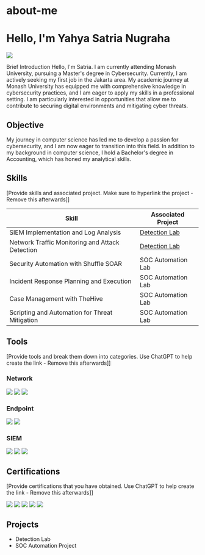 # about-me
# Hello, I'm Yahya Satria Nugraha
<a href="https://linkedin.com/in/yahyasatrianugraha"><img src="https://img.shields.io/badge/-LinkedIn-0072b1?&style=for-the-badge&logo=linkedin&logoColor=white" /></a>

Brief Introduction
Hello, I'm Satria. I am currently attending Monash University, pursuing a Master's degree in Cybersecurity. Currently, I am actively seeking my first job in the Jakarta area. My academic journey at Monash University has equipped me with comprehensive knowledge in cybersecurity practices, and I am eager to apply my skills in a professional setting. I am particularly interested in opportunities that allow me to contribute to securing digital environments and mitigating cyber threats.


## Objective

My journey in computer science has led me to develop a passion for cybersecurity, and I am now eager to transition into this field. In addition to my background in computer science, I hold a Bachelor's degree in Accounting, which has honed my analytical skills. 

## Skills

[Provide skills and associated project. Make sure to hyperlink the project - Remove this afterwards]]

| Skill                                           | Associated Project         |
|-----------------------------------------------  |----------------------------|
| SIEM Implementation and Log Analysis            | <a href="https://google.com">Detection Lab</a>|
| Network Traffic Monitoring and Attack Detection | <a href="https://google.com">Detection Lab</a>|
| Security Automation with Shuffle SOAR           | SOC Automation Lab|
| Incident Response Planning and Execution        | SOC Automation Lab|
| Case Management with TheHive                    | SOC Automation Lab|
| Scripting and Automation for Threat Mitigation  | SOC Automation Lab|

## Tools
[Provide tools and break them down into categories. Use ChatGPT to help create the link - Remove this afterwards]]

### Network
<div>
    <img src="https://img.shields.io/badge/-Wireshark-1679A7?&style=for-the-badge&logo=Wireshark&logoColor=white" />
    <img src="https://img.shields.io/badge/-Suricata-EF3B2D?&style=for-the-badge&logo=Suricata&logoColor=white" />
    <img src="https://img.shields.io/badge/-Zeek-777BB4?&style=for-the-badge&logo=Zeek&logoColor=white" />
</div>

### Endpoint
<div>
    <img src="https://img.shields.io/badge/-Microsoft_Defender_for_Endpoint-00A4EF?&style=for-the-badge&logo=Microsoft&logoColor=white" />
    <img src="https://img.shields.io/badge/-Velociraptor-4B275F?&style=for-the-badge&logo=Velociraptor&logoColor=white" />
</div>

### SIEM
<div>
    <img src="https://img.shields.io/badge/-Microsoft_Sentinel-0078D4?&style=for-the-badge&logo=Microsoft&logoColor=white" />
    <img src="https://img.shields.io/badge/-Splunk-000000?&style=for-the-badge&logo=Splunk&logoColor=white" />
    <img src="https://img.shields.io/badge/-Elastic-005571?&style=for-the-badge&logo=Elastic&logoColor=white" />
</div>

## Certifications
[Provide certifications that you have obtained. Use ChatGPT to help create the link - Remove this afterwards]]
<div>
<img src="https://img.shields.io/badge/-Security%2B-FF0000?&style=for-the-badge&logo=CompTIA&logoColor=white" />
<img src="https://img.shields.io/badge/-Network%2B-007ACC?&style=for-the-badge&logo=CompTIA&logoColor=white" />
<img src="https://img.shields.io/badge/-A%2B-4D4D4D?&style=for-the-badge&logo=CompTIA&logoColor=white" />
<img src="https://img.shields.io/badge/-CDSA-006400?&style=for-the-badge&logoColor=white" />
<img src="https://img.shields.io/badge/-CCD-000080?&style=for-the-badge&logoColor=white" />
</div>

## Projects
- Detection Lab
- SOC Automation Project
